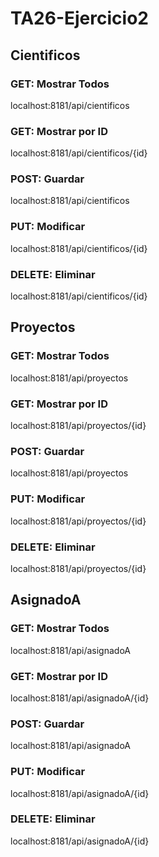 # TA26-Ejercicio2

## Cientificos
### GET: Mostrar Todos
localhost:8181/api/cientificos

### GET: Mostrar por ID
localhost:8181/api/cientificos/{id}

### POST: Guardar
localhost:8181/api/cientificos

### PUT: Modificar
localhost:8181/api/cientificos/{id}

### DELETE: Eliminar
localhost:8181/api/cientificos/{id}


## Proyectos
### GET: Mostrar Todos
localhost:8181/api/proyectos

### GET: Mostrar por ID
localhost:8181/api/proyectos/{id}

### POST: Guardar
localhost:8181/api/proyectos

### PUT: Modificar
localhost:8181/api/proyectos/{id}

### DELETE: Eliminar
localhost:8181/api/proyectos/{id}


## AsignadoA
### GET: Mostrar Todos
localhost:8181/api/asignadoA

### GET: Mostrar por ID
localhost:8181/api/asignadoA/{id}

### POST: Guardar
localhost:8181/api/asignadoA

### PUT: Modificar
localhost:8181/api/asignadoA/{id}

### DELETE: Eliminar
localhost:8181/api/asignadoA/{id}
